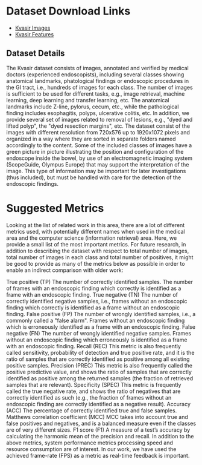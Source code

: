 # Dataset Download Links
* [Kvasir Images](https://datasets.simula.no/downloads/kvasir/kvasir-dataset-v2.zip)
* [Kvasir Features](https://datasets.simula.no/downloads/kvasir/kvasir-dataset-v2-features.zip)

## Dataset Details
The Kvasir dataset consists of images, annotated and verified by medical doctors (experienced endoscopists), including several classes showing anatomical landmarks, phatological findings or endoscopic procedures in the GI tract, i.e., hundreds of images for each class. The number of images is sufficient to be used for different tasks, e.g., image retrieval, machine learning, deep learning and transfer learning, etc. The anatomical landmarks include Z-line, pylorus, cecum, etc., while the pathological finding includes esophagitis, polyps, ulcerative colitis, etc. In addition, we provide several set of images related to removal of lesions, e.g., "dyed and lifted polyp", the "dyed resection margins", etc. The dataset consist of the images with different resolution from 720x576 up to 1920x1072 pixels and organized in a way where they are sorted in separate folders named accordingly to the content. Some of the included classes of images have a green picture in picture illustrating the position and configuration of the endoscope inside the bowel, by use of an electromagnetic imaging system (ScopeGuide, Olympus Europe) that may support the interpretation of the image. This type of information may be important for later investigations (thus included), but must be handled with care for the detection of the endoscopic findings.

# Suggested Metrics
Looking at the list of related work in this area, there are a lot of different metrics used, with potentially different names when used in the medical area and the computer science (information retrieval) area. Here, we provide a small list of the most important metrics. For future research, in addition to describing the dataset with respect to total number of images, total number of images in each class and total number of positives, it might be good to provide as many of the metrics below as possible in order to enable an indirect comparison with older work:

True positive (TP) The number of correctly identified samples. The number of frames with an endoscopic finding which correctly is identified as a frame with an endoscopic finding.
True negative (TN) The number of correctly identified negative samples, i.e., frames without an endoscopic finding which correctly is identified as a frame without an endoscopic finding.
False positive (FP) The number of wrongly identified samples, i.e., a commonly called a "false alarm". Frames without an endoscopic finding which is erroneously identified as a frame with an endoscopic finding.
False negative (FN) The number of wrongly identified negative samples. Frames without an endoscopic finding which erroneously is identified as a frame with an endoscopic finding.
Recall (REC) This metric is also frequently called sensitivity, probability of detection and true positive rate, and it is the ratio of samples that are correctly identified as positive among all existing positive samples.
Precision (PREC) This metric is also frequently called the positive predictive value, and shows the ratio of samples that are correctly identified as positive among the returned samples (the fraction of retrieved samples that are relevant).
Specificity (SPEC) This metric is frequently called the true negative rate, and shows the ratio of negatives that are correctly identified as such (e.g., the fraction of frames without an endoscopic finding are correctly identified as a negative result).
Accuracy (ACC) The percentage of correctly identified true and false samples.
Matthews correlation coefficient (MCC) MCC takes into account true and false positives and negatives, and is a balanced measure even if the classes are of very different sizes.
F1 score (F1) A measure of a test’s accuracy by calculating the harmonic mean of the precision and recall.
In addition to the above metrics, system performance metrics processing speed and resource consumption are of interest. In our work, we have used the achieved frame-rate (FPS) as a metric as real-time feedback is important.

